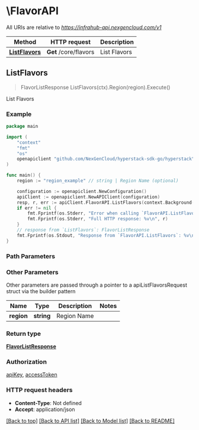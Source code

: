 # \FlavorAPI

All URIs are relative to *https://infrahub-api.nexgencloud.com/v1*

Method | HTTP request | Description
------------- | ------------- | -------------
[**ListFlavors**](FlavorAPI.md#ListFlavors) | **Get** /core/flavors | List Flavors



## ListFlavors

> FlavorListResponse ListFlavors(ctx).Region(region).Execute()

List Flavors



### Example

```go
package main

import (
	"context"
	"fmt"
	"os"
	openapiclient "github.com/NexGenCloud/hyperstack-sdk-go/hyperstack"
)

func main() {
	region := "region_example" // string | Region Name (optional)

	configuration := openapiclient.NewConfiguration()
	apiClient := openapiclient.NewAPIClient(configuration)
	resp, r, err := apiClient.FlavorAPI.ListFlavors(context.Background()).Region(region).Execute()
	if err != nil {
		fmt.Fprintf(os.Stderr, "Error when calling `FlavorAPI.ListFlavors``: %v\n", err)
		fmt.Fprintf(os.Stderr, "Full HTTP response: %v\n", r)
	}
	// response from `ListFlavors`: FlavorListResponse
	fmt.Fprintf(os.Stdout, "Response from `FlavorAPI.ListFlavors`: %v\n", resp)
}
```

### Path Parameters



### Other Parameters

Other parameters are passed through a pointer to a apiListFlavorsRequest struct via the builder pattern


Name | Type | Description  | Notes
------------- | ------------- | ------------- | -------------
 **region** | **string** | Region Name | 

### Return type

[**FlavorListResponse**](FlavorListResponse.md)

### Authorization

[apiKey](../README.md#apiKey), [accessToken](../README.md#accessToken)

### HTTP request headers

- **Content-Type**: Not defined
- **Accept**: application/json

[[Back to top]](#) [[Back to API list]](../README.md#documentation-for-api-endpoints)
[[Back to Model list]](../README.md#documentation-for-models)
[[Back to README]](../README.md)

